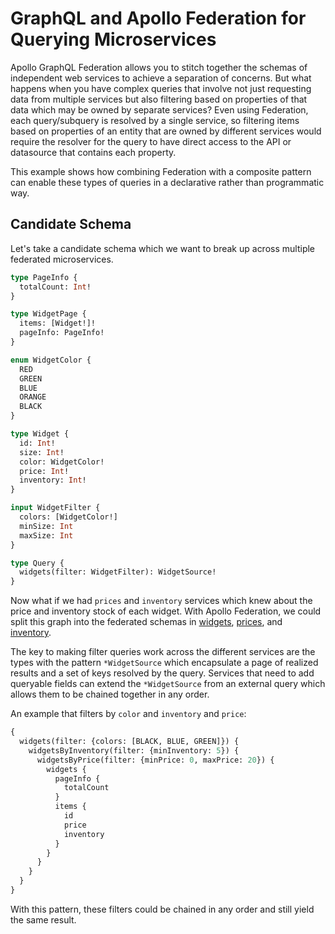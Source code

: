# GraphQL and Apollo Federation for Querying Microservices
Apollo GraphQL Federation allows you to stitch together the schemas of independent web services
to achieve a separation of concerns. But what happens when you have complex queries that involve
not just requesting data from multiple services but also filtering based on properties of that data
which may be owned by separate services? Even using Federation, each query/subquery is resolved
by a single service, so filtering items based on properties of an entity that are owned by different
services would require the resolver for the query to have direct access to the API or
datasource that contains each property.

This example shows how combining Federation with a composite pattern can enable these types of queries
in a declarative rather than programmatic way.

## Candidate Schema
Let's take a candidate schema which we want to break up across multiple federated microservices.

```graphql
type PageInfo {
  totalCount: Int!
}

type WidgetPage {
  items: [Widget!]!
  pageInfo: PageInfo!
}

enum WidgetColor {
  RED
  GREEN
  BLUE
  ORANGE
  BLACK
}

type Widget {
  id: Int!
  size: Int!
  color: WidgetColor!
  price: Int!
  inventory: Int!
}

input WidgetFilter {
  colors: [WidgetColor!]
  minSize: Int
  maxSize: Int
}

type Query {
  widgets(filter: WidgetFilter): WidgetSource!
}
```

Now what if we had `prices` and `inventory` services which knew about the price and inventory stock
of each widget. With Apollo Federation, we could split this graph into the federated schemas in 
[widgets](widgets/graph/schema.graphqls), [prices](prices/graph/schema.graphqls), and 
[inventory](inventory/graph/schema.graphqls).

The key to making filter queries work across the different services are the types with the pattern `*WidgetSource`
which encapsulate a page of realized results and a set of keys resolved by the query. Services that 
need to add queryable fields can extend the `*WidgetSource` from an external query which allows them
to be chained together in any order.

An example that filters by `color` and `inventory` and `price`:
```graphql
{
  widgets(filter: {colors: [BLACK, BLUE, GREEN]}) {
    widgetsByInventory(filter: {minInventory: 5}) {
      widgetsByPrice(filter: {minPrice: 0, maxPrice: 20}) {       
        widgets {
          pageInfo {
            totalCount
          }
          items {
            id
            price
            inventory
          }
      	}
      }
    }
  }
}
```

With this pattern, these filters could be chained in any order and still yield the same result.